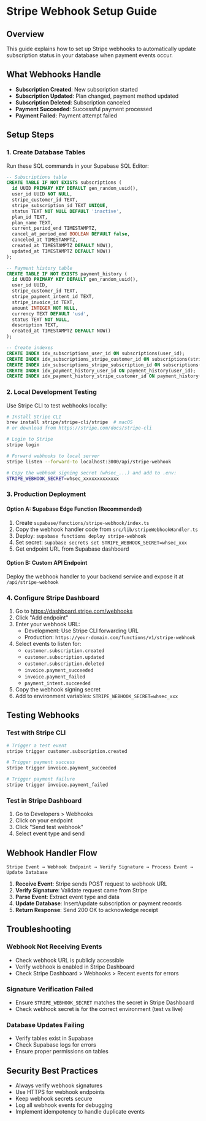 # Stripe Webhook Setup Guide

## Overview
This guide explains how to set up Stripe webhooks to automatically update subscription status in your database when payment events occur.

## What Webhooks Handle
- **Subscription Created**: New subscription started
- **Subscription Updated**: Plan changed, payment method updated
- **Subscription Deleted**: Subscription canceled
- **Payment Succeeded**: Successful payment processed
- **Payment Failed**: Payment attempt failed

## Setup Steps

### 1. Create Database Tables
Run these SQL commands in your Supabase SQL Editor:

```sql
-- Subscriptions table
CREATE TABLE IF NOT EXISTS subscriptions (
  id UUID PRIMARY KEY DEFAULT gen_random_uuid(),
  user_id UUID NOT NULL,
  stripe_customer_id TEXT,
  stripe_subscription_id TEXT UNIQUE,
  status TEXT NOT NULL DEFAULT 'inactive',
  plan_id TEXT,
  plan_name TEXT,
  current_period_end TIMESTAMPTZ,
  cancel_at_period_end BOOLEAN DEFAULT false,
  canceled_at TIMESTAMPTZ,
  created_at TIMESTAMPTZ DEFAULT NOW(),
  updated_at TIMESTAMPTZ DEFAULT NOW()
);

-- Payment history table
CREATE TABLE IF NOT EXISTS payment_history (
  id UUID PRIMARY KEY DEFAULT gen_random_uuid(),
  user_id UUID,
  stripe_customer_id TEXT,
  stripe_payment_intent_id TEXT,
  stripe_invoice_id TEXT,
  amount INTEGER NOT NULL,
  currency TEXT DEFAULT 'usd',
  status TEXT NOT NULL,
  description TEXT,
  created_at TIMESTAMPTZ DEFAULT NOW()
);

-- Create indexes
CREATE INDEX idx_subscriptions_user_id ON subscriptions(user_id);
CREATE INDEX idx_subscriptions_stripe_customer_id ON subscriptions(stripe_customer_id);
CREATE INDEX idx_subscriptions_stripe_subscription_id ON subscriptions(stripe_subscription_id);
CREATE INDEX idx_payment_history_user_id ON payment_history(user_id);
CREATE INDEX idx_payment_history_stripe_customer_id ON payment_history(stripe_customer_id);
```

### 2. Local Development Testing
Use Stripe CLI to test webhooks locally:

```bash
# Install Stripe CLI
brew install stripe/stripe-cli/stripe  # macOS
# or download from https://stripe.com/docs/stripe-cli

# Login to Stripe
stripe login

# Forward webhooks to local server
stripe listen --forward-to localhost:3000/api/stripe-webhook

# Copy the webhook signing secret (whsec_...) and add to .env:
STRIPE_WEBHOOK_SECRET=whsec_xxxxxxxxxxxxx
```

### 3. Production Deployment

#### Option A: Supabase Edge Function (Recommended)
1. Create `supabase/functions/stripe-webhook/index.ts`
2. Copy the webhook handler code from `src/lib/stripeWebhookHandler.ts`
3. Deploy: `supabase functions deploy stripe-webhook`
4. Set secret: `supabase secrets set STRIPE_WEBHOOK_SECRET=whsec_xxx`
5. Get endpoint URL from Supabase dashboard

#### Option B: Custom API Endpoint
Deploy the webhook handler to your backend service and expose it at `/api/stripe-webhook`

### 4. Configure Stripe Dashboard
1. Go to https://dashboard.stripe.com/webhooks
2. Click "Add endpoint"
3. Enter your webhook URL:
   - Development: Use Stripe CLI forwarding URL
   - Production: `https://your-domain.com/functions/v1/stripe-webhook`
4. Select events to listen for:
   - `customer.subscription.created`
   - `customer.subscription.updated`
   - `customer.subscription.deleted`
   - `invoice.payment_succeeded`
   - `invoice.payment_failed`
   - `payment_intent.succeeded`
5. Copy the webhook signing secret
6. Add to environment variables: `STRIPE_WEBHOOK_SECRET=whsec_xxx`

## Testing Webhooks

### Test with Stripe CLI
```bash
# Trigger a test event
stripe trigger customer.subscription.created

# Trigger payment success
stripe trigger invoice.payment_succeeded

# Trigger payment failure
stripe trigger invoice.payment_failed
```

### Test in Stripe Dashboard
1. Go to Developers > Webhooks
2. Click on your endpoint
3. Click "Send test webhook"
4. Select event type and send

## Webhook Handler Flow

```
Stripe Event → Webhook Endpoint → Verify Signature → Process Event → Update Database
```

1. **Receive Event**: Stripe sends POST request to webhook URL
2. **Verify Signature**: Validate request came from Stripe
3. **Parse Event**: Extract event type and data
4. **Update Database**: Insert/update subscription or payment records
5. **Return Response**: Send 200 OK to acknowledge receipt

## Troubleshooting

### Webhook Not Receiving Events
- Check webhook URL is publicly accessible
- Verify webhook is enabled in Stripe Dashboard
- Check Stripe Dashboard > Webhooks > Recent events for errors

### Signature Verification Failed
- Ensure `STRIPE_WEBHOOK_SECRET` matches the secret in Stripe Dashboard
- Check webhook secret is for the correct environment (test vs live)

### Database Updates Failing
- Verify tables exist in Supabase
- Check Supabase logs for errors
- Ensure proper permissions on tables

## Security Best Practices
- Always verify webhook signatures
- Use HTTPS for webhook endpoints
- Keep webhook secrets secure
- Log all webhook events for debugging
- Implement idempotency to handle duplicate events
